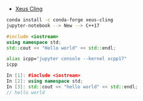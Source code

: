 - [Xeus Cling](https://xeus-cling.readthedocs.io/en/latest/)
```sh
conda install -c conda-forge xeus-cling
jupyter-notebook --> New --> C++17
```
```cpp
#include <iostream>
using namespace std;
std::cout << "Hello world" << std::endl;
```
```sh
alias icpp="jupyter console --kernel xcpp17"
icpp
```
```cpp
In [1]: #include <iostream>
In [2]: using namespace std;
In [3]: std::cout << "hello world" << std::endl;
// hello world
```

